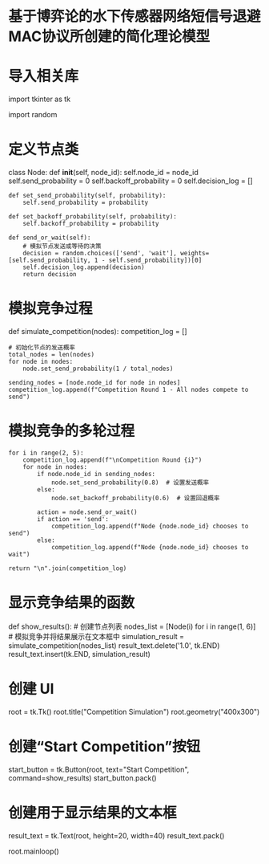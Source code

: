 # 基于博弈论的水下传感器网络短信号退避MAC协议所创建的简化理论模型
# 导入相关库
import tkinter as tk

import random

# 定义节点类

class Node:
    def __init__(self, node_id):
        self.node_id = node_id
        self.send_probability = 0
        self.backoff_probability = 0
        self.decision_log = []

    def set_send_probability(self, probability):
        self.send_probability = probability

    def set_backoff_probability(self, probability):
        self.backoff_probability = probability

    def send_or_wait(self):
        # 模拟节点发送或等待的决策
        decision = random.choices(['send', 'wait'], weights=[self.send_probability, 1 - self.send_probability])[0]
        self.decision_log.append(decision)
        return decision

# 模拟竞争过程
def simulate_competition(nodes):
    competition_log = []

    # 初始化节点的发送概率
    total_nodes = len(nodes)
    for node in nodes:
        node.set_send_probability(1 / total_nodes)

    sending_nodes = [node.node_id for node in nodes]
    competition_log.append(f"Competition Round 1 - All nodes compete to send")

# 模拟竞争的多轮过程
    for i in range(2, 5):
        competition_log.append(f"\nCompetition Round {i}")
        for node in nodes:
            if node.node_id in sending_nodes:
                node.set_send_probability(0.8)  # 设置发送概率
            else:
                node.set_backoff_probability(0.6)  # 设置回退概率

            action = node.send_or_wait()
            if action == 'send':
                competition_log.append(f"Node {node.node_id} chooses to send")
            else:
                competition_log.append(f"Node {node.node_id} chooses to wait")

    return "\n".join(competition_log)

# 显示竞争结果的函数
def show_results():
    # 创建节点列表
    nodes_list = [Node(i) for i in range(1, 6)]
    # 模拟竞争并将结果展示在文本框中
    simulation_result = simulate_competition(nodes_list)
    result_text.delete('1.0', tk.END)
    result_text.insert(tk.END, simulation_result)

# 创建 UI
root = tk.Tk()
root.title("Competition Simulation")
root.geometry("400x300")

# 创建“Start Competition”按钮
start_button = tk.Button(root, text="Start Competition", command=show_results)
start_button.pack()

# 创建用于显示结果的文本框
result_text = tk.Text(root, height=20, width=40)
result_text.pack()

root.mainloop()
